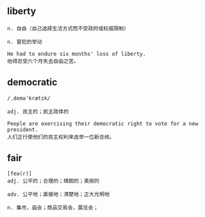 ## liberty
```
n. 自由（自己选择生活方式而不受政府或权威限制）

n. 冒犯的举动

He had to endure six months' loss of liberty.
他得忍受六个月失去自由之苦。
```

## democratic
```
/ˌdemə'krætɪk/

adj. 民主的；民主政体的

People are exercising their democratic right to vote for a new president.
人们正行使他们的民主权利来选举一位新总统。
```

## fair
```
[feə(r)]
adj. 公平的；合理的；晴朗的；美丽的

adv. 公平地；直接地；清楚地；正大光明地

n. 集市，庙会；商品交易会，展览会；
```